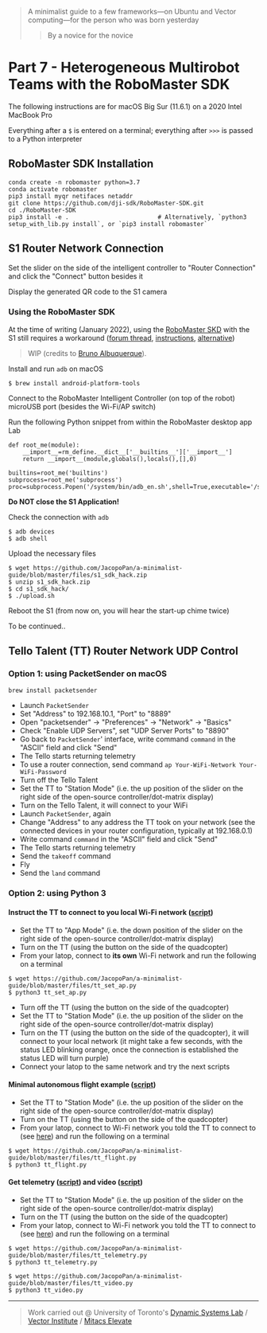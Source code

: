 > A minimalist guide to  a few frameworks⁠—on Ubuntu and Vector computing⁠—for the person who was born yesterday
>> By a novice for the novice

# Part 7 - Heterogeneous Multirobot Teams with the RoboMaster SDK

The following instructions are for macOS Big Sur (11.6.1) on a 2020 Intel MacBook Pro

Everything after a `$` is entered on a terminal; everything after `>>>` is passed to a Python interpreter

## RoboMaster SDK Installation

```
conda create -n robomaster python=3.7
conda activate robomaster
pip3 install myqr netifaces netaddr
git clone https://github.com/dji-sdk/RoboMaster-SDK.git
cd ./RoboMaster-SDK
pip3 install -e .                         # Alternatively, `python3 setup_with_lib.py install`, or `pip3 install robomaster`
```

## S1 Router Network Connection

<!--
Download [`robomaster-s1-connect.py`](https://github.com/JacopoPan/a-minimalist-guide/blob/master/files/robomaster-s1-connect.py), set WiFi name and password
```
python3 robomaster-s1-connect.py  # Set
```
-->

Set the slider on the side of the intelligent controller to "Router Connection" and click the "Connect" button besides it

Display the generated QR code to the S1 camera

<!--
Once the S1 is connected to the same network of a laptop, it can be controlled using the [Python API](https://www.dji.com/ca/robomaster-s1/programming-guide) and running the code from within the [desktop app](https://www.dji.com/ca/robomaster-s1/downloads)
-->

### Using the RoboMaster SDK

At the time of writing (January 2022), using the [RoboMaster SKD](https://github.com/dji-sdk/RoboMaster-SDK) with the S1 still requires a workaround ([forum thread](https://forum.dji.com/forum.php?mod=viewthread&tid=212767), [instructions](https://github.com/JacopoPan/a-minimalist-guide/blob/master/files/s1_sdk_hack.zip), [alternative](https://github.com/JacopoPan/a-minimalist-guide/blob/master/files/s1_sdk_hack_2.zip))

> WIP (credits to [Bruno Albuquerque](https://github.com/brunoga)).

Install and run `adb` on macOS
```
$ brew install android-platform-tools
```

Connect to the RoboMaster Intelligent Controller (on top of the robot) microUSB port (besides the Wi-Fi/AP switch)

Run the following Python snippet from within the RoboMaster desktop app Lab
```
def root_me(module):
    __import__=rm_define.__dict__['__builtins__']['__import__']
    return __import__(module,globals(),locals(),[],0)

builtins=root_me('builtins')
subprocess=root_me('subprocess')
proc=subprocess.Popen('/system/bin/adb_en.sh',shell=True,executable='/system/bin/sh',stdout=subprocess.PIPE,stderr=subprocess.PIPE)
```
**Do NOT close the S1 Application!**

Check the connection with `adb`
```
$ adb devices
$ adb shell
```

Upload the necessary files
```
$ wget https://github.com/JacopoPan/a-minimalist-guide/blob/master/files/s1_sdk_hack.zip
$ unzip s1_sdk_hack.zip
$ cd s1_sdk_hack/
$ ./upload.sh
```

Reboot the S1 (from now on, you will hear the start-up chime twice)

To be continued..


## Tello Talent (TT) Router Network UDP Control

### Option 1: using PacketSender on macOS

```
brew install packetsender
```

- Launch `PacketSender` 
- Set "Address" to 192.168.10.1, "Port" to "8889"
- Open "packetsender" -> "Preferences" -> "Network" -> "Basics"
- Check "Enable UDP Servers", set "UDP Server Ports" to "8890"
- Go back to `PacketSender`' interface, write command `command` in the "ASCII" field and click "Send"
- The Tello starts returning telemetry
- To use a router connection, send command `ap Your-WiFi-Network Your-WiFi-Password`
- Turn off the Tello Talent
- Set the TT to "Station Mode" (i.e. the up position of the slider on the right side of the open-source controller/dot-matrix display)
- Turn on the Tello Talent, it will connect to your WiFi
- Launch `PacketSender`, again
- Change "Address" to any address the TT took on your network (see the connected devices in your router configuration, typically at 192.168.0.1)
- Write command `command` in the "ASCII" field and click "Send"
- The Tello starts returning telemetry
- Send the `takeoff` command
- Fly
- Send the `land` command


### Option 2: using Python 3

#### Instruct the TT to connect to you local Wi-Fi network ([script](https://github.com/JacopoPan/a-minimalist-guide/blob/master/files/tt_set_ap.py))

- Set the TT to "App Mode" (i.e. the down position of the slider on the right side of the open-source controller/dot-matrix display)
- Turn on the TT (using the button on the side of the quadcopter)
- From your latop, connect to **its own** Wi-Fi network and run the following on a terminal

```
$ wget https://github.com/JacopoPan/a-minimalist-guide/blob/master/files/tt_set_ap.py
$ python3 tt_set_ap.py
```

- Turn off the TT (using the button on the side of the quadcopter)
- Set the TT to "Station Mode" (i.e. the up position of the slider on the right side of the open-source controller/dot-matrix display)
- Turn on the TT (using the button on the side of the quadcopter), it will connect to your local network (it might take a few seconds, with the status LED blinking orange, once the connection is established the status LED will turn purple)
- Connect your latop to the same network and try the next scripts

#### Minimal autonomous flight example ([script](https://github.com/JacopoPan/a-minimalist-guide/blob/master/files/tt_flight.py))

- Set the TT to "Station Mode" (i.e. the up position of the slider on the right side of the open-source controller/dot-matrix display)
- Turn on the TT (using the button on the side of the quadcopter)
- From your latop, connect to Wi-Fi network you told the TT to connect to (see [here](https://github.com/JacopoPan/a-minimalist-guide/blob/master/Part7-Heterogeneous-Multirobot-Teams-with-the-RoboMaster-SDK.md#instruct-the-tt-to-connect-to-you-local-wi-fi-network)) and run the following on a terminal

```
$ wget https://github.com/JacopoPan/a-minimalist-guide/blob/master/files/tt_flight.py
$ python3 tt_flight.py
```

#### Get telemetry ([script](https://github.com/JacopoPan/a-minimalist-guide/blob/master/files/tt_telemetry.py)) and video ([script](https://github.com/JacopoPan/a-minimalist-guide/blob/master/files/tt_video.py))

- Set the TT to "Station Mode" (i.e. the up position of the slider on the right side of the open-source controller/dot-matrix display)
- Turn on the TT (using the button on the side of the quadcopter)
- From your latop, connect to Wi-Fi network you told the TT to connect to (see [here](https://github.com/JacopoPan/a-minimalist-guide/blob/master/Part7-Heterogeneous-Multirobot-Teams-with-the-RoboMaster-SDK.md#instruct-the-tt-to-connect-to-you-local-wi-fi-network)) and run the following on a terminal

```
$ wget https://github.com/JacopoPan/a-minimalist-guide/blob/master/files/tt_telemetry.py
$ python3 tt_telemetry.py
```

```
$ wget https://github.com/JacopoPan/a-minimalist-guide/blob/master/files/tt_video.py
$ python3 tt_video.py
```

-------
> Work carried out @ University of Toronto's [Dynamic Systems Lab](https://github.com/utiasDSL) / [Vector Institute](https://github.com/VectorInstitute) / [Mitacs Elevate](https://www.mitacs.ca/en/projects/multi-agent-reinforcement-learning-decentralized-uavugv-cooperative-exploration)

